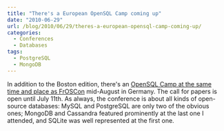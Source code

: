 ```yaml
---
title: "There's a European OpenSQL Camp coming up"
date: "2010-06-29"
url: /blog/2010/06/29/theres-a-european-opensql-camp-coming-up/
categories:
  - Conferences
  - Databases
tags:
  - PostgreSQL
  - MongoDB
---
```

In addition to the Boston edition, there's an [OpenSQL Camp at the same time and place as FrOSCon](http://opensqlcamp.org/Events/FrOSCon2010/) mid-August in Germany. The call for papers is open until July 11th. As always, the conference is about all kinds of open-source databases: MySQL and PostgreSQL are only two of the obvious ones; MongoDB and Cassandra featured prominently at the last one I attended, and SQLite was well represented at the first one.


